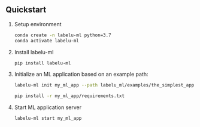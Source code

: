 ## Quickstart


1. Setup environment
    
    ```bash
    conda create -n labelu-ml python=3.7
    conda activate labelu-ml
    ```
   
2. Install labelu-ml
   ```bash
   pip install labelu-ml
   ```

3. Initialize an ML application based on an example path:
   ```bash
   labelu-ml init my_ml_app --path labelu_ml/examples/the_simplest_app

   pip install -r my_ml_app/requirements.txt
   ```

4. Start ML application server
   ```bash
   labelu-ml start my_ml_app
   ```